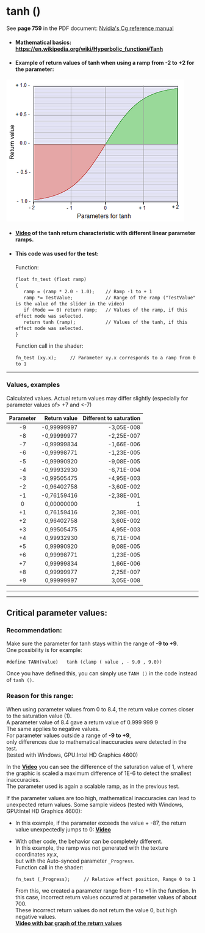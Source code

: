 # tanh ()

See **page 759** in the PDF document: [Nvidia's Cg reference manual](https://www.google.com.au/url?sa=t&rct=j&q=&esrc=s&source=web&cd=3&cad=rja&uact=8&ved=0ahUKEwj5qpif6rHTAhXLF5QKHQ6MCeAQFggwMAI&url=http%3A%2F%2Fdeveloper.download.nvidia.com%2Fcg%2FCg_3.1%2FCg-3.1_April2012_ReferenceManual.pdf&usg=AFQjCNHI5gaVpuvJH6ZO8bnX7BxJGKXr0A)

  - #### Mathematical basics: https://en.wikipedia.org/wiki/Hyperbolic_function#Tanh  
  
  - #### Example of return values of tanh when using a ramp from -2 to +2 for the parameter:  
   ![](image/tanh.png)

  - #### [Video](video/tanh.mp4?raw=true) of the tanh return characteristic with different linear parameter ramps.  
  - #### This code was used for the test:
     Function:
     ```` Code
     float fn_test (float ramp)
     {                
        ramp = (ramp * 2.0 - 1.0);    // Ramp -1 to + 1
        ramp *= TestValue;            // Range of the ramp ("TestValue" is the value of the slider in the video) 
        if (Mode == 0) return ramp;   // Values of the ramp, if this effect mode was selected.
        return tanh (ramp);           // Values of the tanh, if this effect mode was selected.
     }
     ````
     
     Function call in the shader:
     ```` Code
     fn_test (xy.x);     // Parameter xy.x corresponds to a ramp from 0 to 1
     ````
     
     
  ---
  
  ### Values, examples
  Calculated values. Actual return values may differ slightly (especially for parameter values of> +7 and <-7)
  
 | Parameter | Return value | Different to saturation |
 |:---------:| ------------:| -----------------------:|
 |     -9	   | -0,99999997	|         -3,05E-008      |
 |     -8    | -0,99999977	|       	-2,25E-007      |
 |     -7	   | -0,99999834	|       	-1,66E-006      |
 |     -6	   | -0,99998771	|       	-1,23E-005      |
 |     -5	   | -0,99990920	|       	-9,08E-005      |
 |     -4	   | -0,99932930	|       	-6,71E-004      |
 |     -3	   | -0,99505475	|       	-4,95E-003      |
 |     -2	   | -0,96402758	|       	-3,60E-002      |
 |     -1	   | -0,76159416	|       	-2,38E-001      |
 |     0	   |  0,00000000  |          1              |
 |     +1	   |  0,76159416  |       	 2,38E-001      |
 |     +2	   |  0,96402758	|       	 3,60E-002      |
 |     +3	   |  0,99505475	|        	 4,95E-003      |
 |     +4	   |  0,99932930	|       	 6,71E-004      |
 |     +5	   |  0,99990920	|       	 9,08E-005      |
 |     +6	   |  0,99998771	|       	 1,23E-005      |
 |     +7	   |  0,99999834	|       	 1,66E-006      |
 |     +8	   |  0,99999977	|       	 2,25E-007      |
 |     +9	   |  0,99999997	|       	 3,05E-008      |

     
  ---
  ---
     
## Critical parameter values:

### Recommendation:
Make sure the parameter for tanh stays within the range of **-9 to +9**.  
One possibility is for example:
```` Code
#define TANH(value)   tanh (clamp ( value , - 9.0 , 9.0))
````
Once you have defined this, you can simply use `TANH ()` in the code instead of `tanh ()`.  
  

### Reason for this range:
When using parameter values from 0 to 8.4, the return value comes closer to the saturation value (1).  
A parameter value of 8.4 gave a return value of 0.999 999 9  
The same applies to negative values.  
For parameter values outside a range of **-9 to +9**,  
only differences due to mathematical inaccuracies were detected in the test.  
(tested with Windows, GPU:Intel HD Graphics 4600)  

In the **[Video](video/cirtic_values3.mp4?raw=true)** you can see the difference of the saturation value of 1, 
where the graphic is scaled a maximum difference of 1E-6 to detect the smallest inaccuracies.  
The parameter used is again a scalable ramp, as in the previous test.

     
If the parameter values are too high, mathematical inaccuracies can lead to unexpected return values.
Some sample videos (tested with Windows, GPU:Intel HD Graphics 4600):

   - In this example, if the parameter exceeds the value + -87, the return value unexpectedly jumps to 0:
   **[Video](video/cirtic_values1.mp4?raw=true)**  
     
   - With other code, the behavior can be completely different.  
     In this example, the ramp was not generated with the texture coordinates xy.x,  
     but with the Auto-synced parameter `_Progress`.  
          Function call in the shader:
     ```` Code
     fn_test (_Progress);     // Relative effect position, Range 0 to 1
     ````
     From this, we created a parameter range from -1 to +1 in the function.
     In this case, incorrect return values occurred at parameter values of about 700.  
     These incorrect return values do not return the value 0, but high negative values.  
        **[Video with bar graph of the return values](video/cirtic_values2.mp4?raw=true)**

